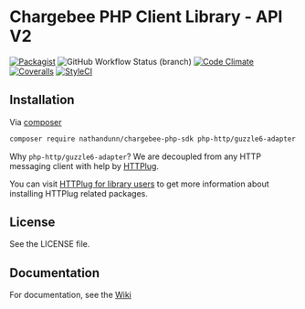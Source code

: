 # Chargebee PHP Client Library - API V2

[![Packagist](https://img.shields.io/packagist/dt/nathandunn/chargebee-php-sdk.svg?style=flat-square)](https://packagist.org/packages/nathandunn/chargebee-php-sdk)
![GitHub Workflow Status (branch)](https://img.shields.io/github/workflow/status/nthndnn/chargebee-php-sdk/Continuous%20Integration/master)
[![Code Climate](https://img.shields.io/codeclimate/maintainability/nathanjdunn/chargebee-php-sdk.svg?style=flat-square)](https://codeclimate.com/github/nathanjdunn/chargebee-php-sdk)
[![Coveralls](https://img.shields.io/coveralls/github/nathanjdunn/chargebee-php-sdk.svg?style=flat-square)](https://coveralls.io/github/nathanjdunn/chargebee-php-sdk)
[![StyleCI](https://styleci.io/repos/116197434/shield)](https://styleci.io/repos/116197434)

Installation
------------

Via [composer](https://getcomposer.org)

```bash
composer require nathandunn/chargebee-php-sdk php-http/guzzle6-adapter
```

Why `php-http/guzzle6-adapter`? We are decoupled from any HTTP messaging client with help by [HTTPlug](http://httplug.io).

You can visit [HTTPlug for library users](http://docs.php-http.org/en/latest/httplug/users.html) to get more information about installing HTTPlug related packages.

License
-------

See the LICENSE file.

Documentation
-------------

For documentation, see the [Wiki](https://github.com/nathanjdunn/chargebee-php-sdk/wiki)
